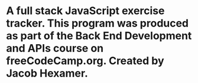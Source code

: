 # A full stack JavaScript exercise tracker. This program was produced as part of the Back End Development and APIs course on freeCodeCamp.org. Created by Jacob Hexamer.
